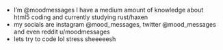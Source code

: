 - I’m @moodmessages I have a medium amount of knowledge about html5 coding and currently studying rust/haxen
- my socials are instagram @mood_messages, twitter @mood_messages and even reddit u/moodmessages
- lets try to code lol stress sheeeeesh

<!---
moodmessages/moodmessages is a ✨ special ✨ repository because its `README.md` (this file) appears on your GitHub profile.
You can click the Preview link to take a look at your changes.
--->
